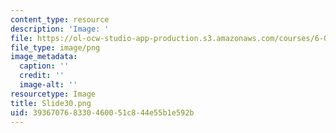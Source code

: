 ```yaml
---
content_type: resource
description: 'Image: '
file: https://ol-ocw-studio-app-production.s3.amazonaws.com/courses/6-004-computation-structures-spring-2017/393670768330460051c844e55b1e592b_Slide30.png
file_type: image/png
image_metadata:
  caption: ''
  credit: ''
  image-alt: ''
resourcetype: Image
title: Slide30.png
uid: 39367076-8330-4600-51c8-44e55b1e592b
---
```

